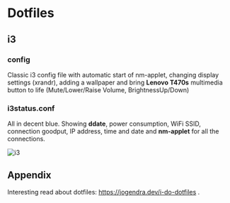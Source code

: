 # Dotfiles #

## i3 ##

### config ###
 Classic i3 config file with automatic start of nm-applet, changing display settings (xrandr), adding a wallpaper and bring **Lenovo T470s** multimedia button to life (Mute/Lower/Raise Volume, BrightnessUp/Down)

### i3status.conf ###
All in decent blue. Showing **ddate**, power consumption, WiFi SSID, connection goodput, IP address, time and date and **nm-applet** for all the connections.

![i3](https://github.com/oliolioli/dotfiles/assets/4264535/a69f9946-4f86-495c-859a-40dc431142bf)


## Appendix ##

Interesting read about dotfiles: https://jogendra.dev/i-do-dotfiles .
